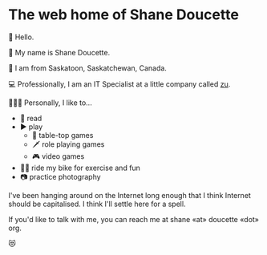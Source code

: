 # The web home of Shane Doucette

👋 Hello.  

📛 My name is Shane Doucette.  

📍 I am from Saskatoon, Saskatchewan, Canada.

💻 Professionally, I am an IT Specialist at a little company called [zu](https://zu.com).

🧔🏻‍♂️ Personally, I like to...
- 📖 read
- ▶️ play 
  - 🎲 table-top games
  - 🗡 role playing games
  - 🎮 video games
- 🚴‍♀️ ride my bike for exercise and fun
- 📷 practice photography

I've been hanging around on the Internet long enough that I think Internet should be capitalised. I think I'll settle here for a spell.  

If you'd like to talk with me, you can reach me at shane «at» doucette «dot» org.

😻
